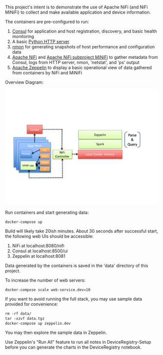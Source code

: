 This project's intent is to demonstrate the use of Apache NiFi (and NiFi MiNiFi) to collect and make available application and device information.

The containers are pre-configured to run:

1. [Consul](https://www.consul.io) for application and host registration, discovery, and basic health monitoring
2. A basic [Python HTTP server](https://docs.python.org/2/library/simplehttpserver.html)
3. [nmon](http://nmon.sourceforge.net/pmwiki.php) for generating snapshots of host performance and configuration data
4. [Apache NiFi](http://nifi.apache.org/) and [Apache NiFi subproject MiNiFi](https://nifi.apache.org/minifi/) to gather metadata from Consul, logs from HTTP server, nmon, 'netstat', and 'ps' output
5. [Apache Zeppelin](https://zeppelin.apache.org/) to display a basic operational view of data gathered from containers by NiFi and MiNiFi

Overview Diagram:

![overview](/screenshots/overview.jpg?raw=true)

Run containers and start generating data:
```
docker-compose up
```

Build will likely take 20ish minutes. About 30 seconds after successful start, the following web UIs should be accessible:

1. NiFi at localhost:8080/nifi
2. Consul at localhost:8500/ui
3. Zeppelin at localhost:8081

Data generated by the containers is saved in the 'data' directory of this project.

To increase the number of web servers:
```
docker-compose scale web-service.dev=10
```

If you want to avoid running the full stack, you may use sample data provided for convenience:
```
rm -rf data/
tar -xzvf data.tgz
docker-compose up zeppelin.dev
```

You may then explore the sample data in Zeppelin.

Use Zeppelin's "Run All" feature to run all notes in DeviceRegistry-Setup before you can generate the charts in the DeviceRegistry notebook.
